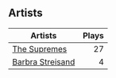 ## Artists
Artists | Plays 
----- | -----: 
[The Supremes](/artists/the-supremes-784579) | 27
[Barbra Streisand](/artists/barbra-streisand-31892) | 4

